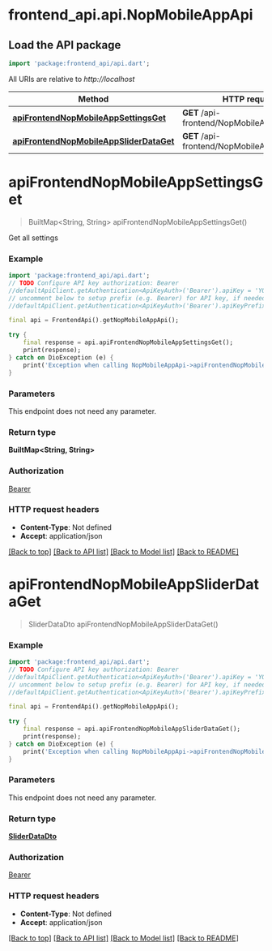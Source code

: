 # frontend_api.api.NopMobileAppApi

## Load the API package
```dart
import 'package:frontend_api/api.dart';
```

All URIs are relative to *http://localhost*

Method | HTTP request | Description
------------- | ------------- | -------------
[**apiFrontendNopMobileAppSettingsGet**](NopMobileAppApi.md#apifrontendnopmobileappsettingsget) | **GET** /api-frontend/NopMobileApp/Settings | Get all settings
[**apiFrontendNopMobileAppSliderDataGet**](NopMobileAppApi.md#apifrontendnopmobileappsliderdataget) | **GET** /api-frontend/NopMobileApp/SliderData | 


# **apiFrontendNopMobileAppSettingsGet**
> BuiltMap<String, String> apiFrontendNopMobileAppSettingsGet()

Get all settings

### Example
```dart
import 'package:frontend_api/api.dart';
// TODO Configure API key authorization: Bearer
//defaultApiClient.getAuthentication<ApiKeyAuth>('Bearer').apiKey = 'YOUR_API_KEY';
// uncomment below to setup prefix (e.g. Bearer) for API key, if needed
//defaultApiClient.getAuthentication<ApiKeyAuth>('Bearer').apiKeyPrefix = 'Bearer';

final api = FrontendApi().getNopMobileAppApi();

try {
    final response = api.apiFrontendNopMobileAppSettingsGet();
    print(response);
} catch on DioException (e) {
    print('Exception when calling NopMobileAppApi->apiFrontendNopMobileAppSettingsGet: $e\n');
}
```

### Parameters
This endpoint does not need any parameter.

### Return type

**BuiltMap&lt;String, String&gt;**

### Authorization

[Bearer](../README.md#Bearer)

### HTTP request headers

 - **Content-Type**: Not defined
 - **Accept**: application/json

[[Back to top]](#) [[Back to API list]](../README.md#documentation-for-api-endpoints) [[Back to Model list]](../README.md#documentation-for-models) [[Back to README]](../README.md)

# **apiFrontendNopMobileAppSliderDataGet**
> SliderDataDto apiFrontendNopMobileAppSliderDataGet()



### Example
```dart
import 'package:frontend_api/api.dart';
// TODO Configure API key authorization: Bearer
//defaultApiClient.getAuthentication<ApiKeyAuth>('Bearer').apiKey = 'YOUR_API_KEY';
// uncomment below to setup prefix (e.g. Bearer) for API key, if needed
//defaultApiClient.getAuthentication<ApiKeyAuth>('Bearer').apiKeyPrefix = 'Bearer';

final api = FrontendApi().getNopMobileAppApi();

try {
    final response = api.apiFrontendNopMobileAppSliderDataGet();
    print(response);
} catch on DioException (e) {
    print('Exception when calling NopMobileAppApi->apiFrontendNopMobileAppSliderDataGet: $e\n');
}
```

### Parameters
This endpoint does not need any parameter.

### Return type

[**SliderDataDto**](SliderDataDto.md)

### Authorization

[Bearer](../README.md#Bearer)

### HTTP request headers

 - **Content-Type**: Not defined
 - **Accept**: application/json

[[Back to top]](#) [[Back to API list]](../README.md#documentation-for-api-endpoints) [[Back to Model list]](../README.md#documentation-for-models) [[Back to README]](../README.md)

